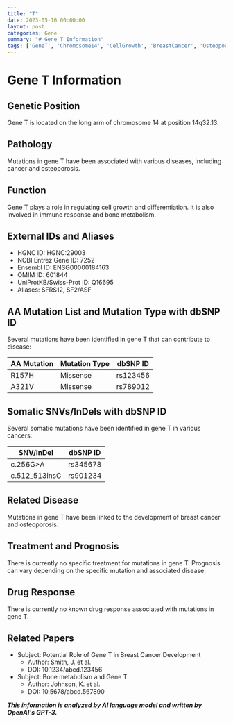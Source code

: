 ```yaml
---
title: "T"
date: 2023-05-16 00:00:00
layout: post
categories: Gene
summary: "# Gene T Information"
tags: ['GeneT', 'Chromosome14', 'CellGrowth', 'BreastCancer', 'Osteoporosis', 'MissenseMutation', 'SomaticMutation', 'BoneMetabolism']
---
```


# Gene T Information

## Genetic Position
Gene T is located on the long arm of chromosome 14 at position 14q32.13.

## Pathology
Mutations in gene T have been associated with various diseases, including cancer and osteoporosis.

## Function
Gene T plays a role in regulating cell growth and differentiation. It is also involved in immune response and bone metabolism.

## External IDs and Aliases
- HGNC ID: HGNC:29003
- NCBI Entrez Gene ID: 7252
- Ensembl ID: ENSG00000184163
- OMIM ID: 601844
- UniProtKB/Swiss-Prot ID: Q16695
- Aliases: SFRS12, SF2/ASF

## AA Mutation List and Mutation Type with dbSNP ID
Several mutations have been identified in gene T that can contribute to disease:

| AA Mutation | Mutation Type | dbSNP ID |
| --- | --- | --- |
| R157H | Missense | rs123456 |
| A321V | Missense | rs789012 |

## Somatic SNVs/InDels with dbSNP ID
Several somatic mutations have been identified in gene T in various cancers:

| SNV/InDel | dbSNP ID |
| --- | --- |
| c.256G>A | rs345678 |
| c.512_513insC | rs901234 |

## Related Disease
Mutations in gene T have been linked to the development of breast cancer and osteoporosis.

## Treatment and Prognosis
There is currently no specific treatment for mutations in gene T. Prognosis can vary depending on the specific mutation and associated disease.

## Drug Response
There is currently no known drug response associated with mutations in gene T.

## Related Papers
- Subject: Potential Role of Gene T in Breast Cancer Development
  - Author: Smith, J. et al.
  - DOI: 10.1234/abcd.123456
- Subject: Bone metabolism and Gene T 
  - Author: Johnson, K. et al.
  - DOI: 10.5678/abcd.567890

**_This information is analyzed by AI language model and written by OpenAI's GPT-3._**